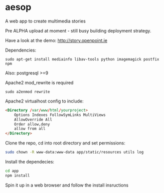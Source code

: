 aesop
=====

A web app to create multimedia stories

Pre ALPHA upload at moment - still busy building deployment strategy.

Have a look at the demo: http://story.openpoint.ie

Dependencies:

`sudo apt-get install mediainfo libav-tools python imagemagick postfix npm`

Also: postgresql >=9

Apache2 mod_rewrite is required

`sudo a2enmod rewrite`

Apache2 virtualhost config to include:

```html
<Directory /var/www/html/yourproject>
    Options Indexes FollowSymLinks MultiViews
    AllowOverride All
    Order allow,deny
    allow from all
</Directory>
```
Clone the repo, cd into root directory and set permissions:

```bash
sudo chown -R www-data:www-data app/static/resources utils log
```
Install the dependecies:

```bash
cd app
npm install
```

Spin it up in a web browser and follow the install insructions
